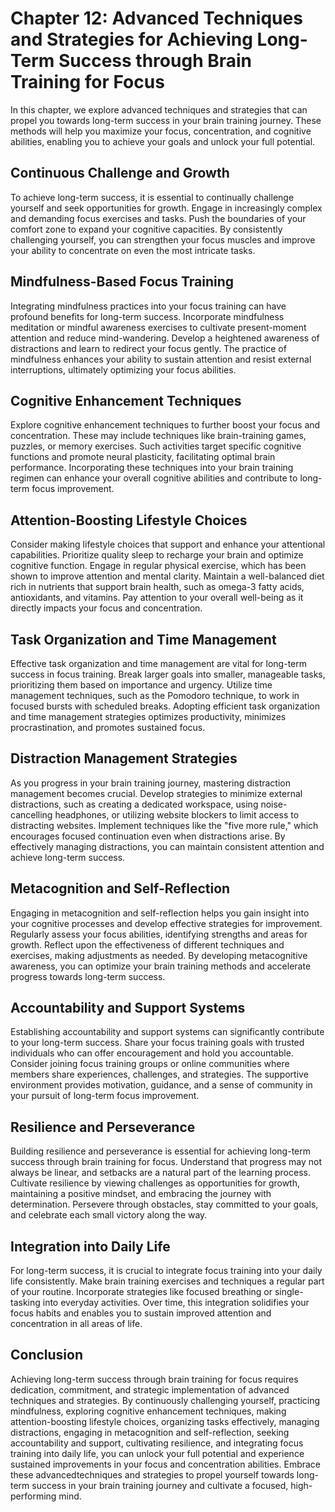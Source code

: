 Chapter 12: Advanced Techniques and Strategies for Achieving Long-Term Success through Brain Training for Focus
===============================================================================================================

In this chapter, we explore advanced techniques and strategies that can propel you towards long-term success in your brain training journey. These methods will help you maximize your focus, concentration, and cognitive abilities, enabling you to achieve your goals and unlock your full potential.

Continuous Challenge and Growth
-------------------------------

To achieve long-term success, it is essential to continually challenge yourself and seek opportunities for growth. Engage in increasingly complex and demanding focus exercises and tasks. Push the boundaries of your comfort zone to expand your cognitive capacities. By consistently challenging yourself, you can strengthen your focus muscles and improve your ability to concentrate on even the most intricate tasks.

Mindfulness-Based Focus Training
--------------------------------

Integrating mindfulness practices into your focus training can have profound benefits for long-term success. Incorporate mindfulness meditation or mindful awareness exercises to cultivate present-moment attention and reduce mind-wandering. Develop a heightened awareness of distractions and learn to redirect your focus gently. The practice of mindfulness enhances your ability to sustain attention and resist external interruptions, ultimately optimizing your focus abilities.

Cognitive Enhancement Techniques
--------------------------------

Explore cognitive enhancement techniques to further boost your focus and concentration. These may include techniques like brain-training games, puzzles, or memory exercises. Such activities target specific cognitive functions and promote neural plasticity, facilitating optimal brain performance. Incorporating these techniques into your brain training regimen can enhance your overall cognitive abilities and contribute to long-term focus improvement.

Attention-Boosting Lifestyle Choices
------------------------------------

Consider making lifestyle choices that support and enhance your attentional capabilities. Prioritize quality sleep to recharge your brain and optimize cognitive function. Engage in regular physical exercise, which has been shown to improve attention and mental clarity. Maintain a well-balanced diet rich in nutrients that support brain health, such as omega-3 fatty acids, antioxidants, and vitamins. Pay attention to your overall well-being as it directly impacts your focus and concentration.

Task Organization and Time Management
-------------------------------------

Effective task organization and time management are vital for long-term success in focus training. Break larger goals into smaller, manageable tasks, prioritizing them based on importance and urgency. Utilize time management techniques, such as the Pomodoro technique, to work in focused bursts with scheduled breaks. Adopting efficient task organization and time management strategies optimizes productivity, minimizes procrastination, and promotes sustained focus.

Distraction Management Strategies
---------------------------------

As you progress in your brain training journey, mastering distraction management becomes crucial. Develop strategies to minimize external distractions, such as creating a dedicated workspace, using noise-cancelling headphones, or utilizing website blockers to limit access to distracting websites. Implement techniques like the "five more rule," which encourages focused continuation even when distractions arise. By effectively managing distractions, you can maintain consistent attention and achieve long-term success.

Metacognition and Self-Reflection
---------------------------------

Engaging in metacognition and self-reflection helps you gain insight into your cognitive processes and develop effective strategies for improvement. Regularly assess your focus abilities, identifying strengths and areas for growth. Reflect upon the effectiveness of different techniques and exercises, making adjustments as needed. By developing metacognitive awareness, you can optimize your brain training methods and accelerate progress towards long-term success.

Accountability and Support Systems
----------------------------------

Establishing accountability and support systems can significantly contribute to your long-term success. Share your focus training goals with trusted individuals who can offer encouragement and hold you accountable. Consider joining focus training groups or online communities where members share experiences, challenges, and strategies. The supportive environment provides motivation, guidance, and a sense of community in your pursuit of long-term focus improvement.

Resilience and Perseverance
---------------------------

Building resilience and perseverance is essential for achieving long-term success through brain training for focus. Understand that progress may not always be linear, and setbacks are a natural part of the learning process. Cultivate resilience by viewing challenges as opportunities for growth, maintaining a positive mindset, and embracing the journey with determination. Persevere through obstacles, stay committed to your goals, and celebrate each small victory along the way.

Integration into Daily Life
---------------------------

For long-term success, it is crucial to integrate focus training into your daily life consistently. Make brain training exercises and techniques a regular part of your routine. Incorporate strategies like focused breathing or single-tasking into everyday activities. Over time, this integration solidifies your focus habits and enables you to sustain improved attention and concentration in all areas of life.

Conclusion
----------

Achieving long-term success through brain training for focus requires dedication, commitment, and strategic implementation of advanced techniques and strategies. By continuously challenging yourself, practicing mindfulness, exploring cognitive enhancement techniques, making attention-boosting lifestyle choices, organizing tasks effectively, managing distractions, engaging in metacognition and self-reflection, seeking accountability and support, cultivating resilience, and integrating focus training into daily life, you can unlock your full potential and experience sustained improvements in your focus and concentration abilities. Embrace these advancedtechniques and strategies to propel yourself towards long-term success in your brain training journey and cultivate a focused, high-performing mind.
